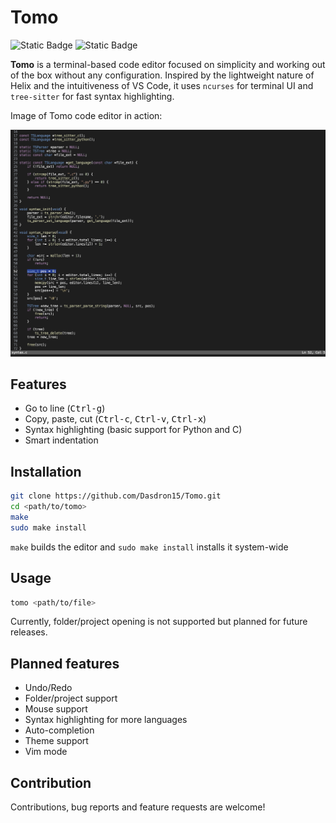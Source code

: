 # Tomo

![Static Badge](https://img.shields.io/badge/release-v2.0.0-blue)
![Static Badge](https://img.shields.io/badge/licence-MIT-blue)

**Tomo** is a terminal-based code editor focused on simplicity and working out of the box without any configuration. Inspired by the lightweight nature of Helix and the intuitiveness of VS Code, it uses `ncurses` for terminal UI and `tree-sitter` for fast syntax highlighting.

Image of Tomo code editor in action:

![Screenshot](./assets/preview.png)

## Features

- Go to line (<kbd>Ctrl-g</kbd>)  
- Copy, paste, cut (<kbd>Ctrl-c</kbd>, <kbd>Ctrl-v</kbd>, <kbd>Ctrl-x</kbd>)  
- Syntax highlighting (basic support for Python and C)  
- Smart indentation

## Installation

```sh
git clone https://github.com/Dasdron15/Tomo.git
cd <path/to/tomo>
make
sudo make install
```

`make` builds the editor and `sudo make install` installs it system-wide

## Usage 

```sh
tomo <path/to/file>
```

Currently, folder/project opening is not supported but planned for future releases.

## Planned features

- Undo/Redo
- Folder/project support
- Mouse support
- Syntax highlighting for more languages
- Auto-completion
- Theme support
- Vim mode

## Contribution

Contributions, bug reports and feature requests are welcome!
